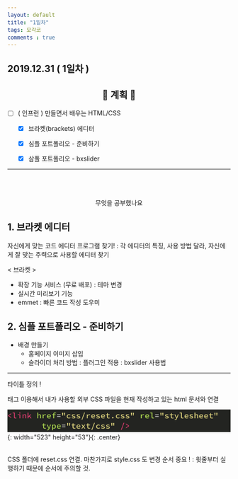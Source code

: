 ```yaml
---
layout: default
title: "1일차"
tags: 모각코
comments : true
---
```


## 2019.12.31 ( 1일차 )

## <center>📝 계획 📝</center>  

- [ ] ( 인프런 ) 만들면서 배우는 HTML/CSS
    - [x] 브라켓(brackets) 에디터
    - [x] 심플 포트폴리오 - 준비하기
    - [x] 삼풀 포트폴리오 - bxslider


***
<br>
<br>
<br>
 <center>무엇을 공부했나요</center>  

## 1. 브라켓 에디터
자신에게 맞는 코드 에디터 프로그램 찾기! : 각 에디터의 특징, 사용 방법 달라, 자신에게 잘 맞는 주력으로 사용할 에디터 찾기

< 브라켓 >
- 확장 기능 서비스 (무료 배포) : 테마 변경
- 실시간 미리보기 기능
- emmet : 빠른 코드 작성 도우미

## 2. 심플 포트폴리오 - 준비하기
- 배경 만들기
    - 홈페이지 이미지 삽입
    - 슬라이더 처리 방법 : 플러그인 적용 : bxslider 사용법

***
타이틀 정의 !  
<link> 태그 이용해서 내가 사용할 외부 CSS 파일을 현재 작성하고 있는 html 문서와 연결

![img1](https://github.com/DobiIsFree/DobiIsFree.github.io/blob/master/photos/day1/photo1.jpeg?raw=true){: width="523" height="53"}{: .center}

<br>
CSS 폴더에 reset.css 연결. 마찬가지로 style.css 도 변경  
순서 중요 ! : 윗줄부터 실행하기 때문에 순서에 주의할 것.

 
<br>
<br>
<br>
